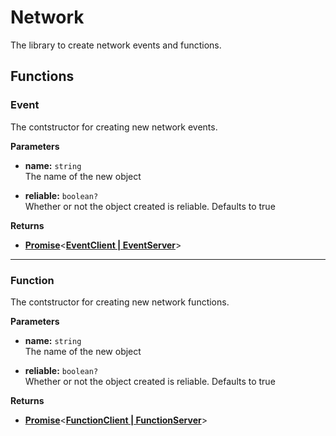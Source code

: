 # Network

The library to create network events and functions.

## Functions

### Event

The contstructor for creating new network events.

**Parameters**

* **name:** `string`\
The name of the new object

* **reliable:** `boolean?`\
Whether or not the object created is reliable. Defaults to true

**Returns**

* [**Promise**](https://eryn.io/roblox-lua-promise/)<[**EventClient | EventServer**](/api/network/server/event)>

---

### Function

The contstructor for creating new network functions.

**Parameters**

* **name:** `string`\
The name of the new object

* **reliable:** `boolean?`\
Whether or not the object created is reliable. Defaults to true

**Returns**

* [**Promise**](https://eryn.io/roblox-lua-promise/)<[**FunctionClient | FunctionServer**](/api/network/client/event)>